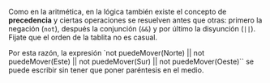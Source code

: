 Como en la aritmética, en la lógica también existe el concepto de **precedencia** y ciertas operaciones se resuelven antes que otras: primero la negación (`not`), después la conjunción (`&&`) y por último la disyunción (`||`). Fijate que el orden de la tablita no es casual.

Por esta razón, la expresión `not puedeMover(Norte) || not puedeMover(Este) || not puedeMover(Sur) || not puedeMover(Oeste)`` se puede escribir sin tener que poner paréntesis en el medio.